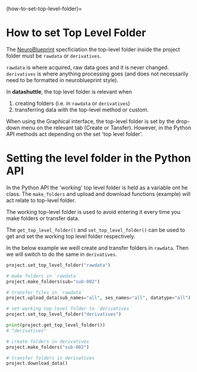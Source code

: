 (how-to-set-top-level-folder)=

# How to set Top Level Folder

The [NeuroBlueprint]() specficiation the top-level folder inside the
project folder must be `rawdata` or `derivatives`.

`rawdata` is where acquired, raw data goes and it is never changed.
`derivatives` is where anything processing goes (and does not necessarily
need to be formatted in neuroblueprint style).

In **datashuttle**, the top level folder is relevant when
1) creating folders (i.e. in `rawdata` or `derivatives`)
2) transferring data with the top-level method or custom.

When using the Graphical interface, the top-level folder is
set by the drop-down menu on the relevant tab (Create or Tansfer).
However, in the Python API methods act depending on the set
'top level folder'.

# Setting the level folder in the Python API

In the Python API the 'working' top level folder
is held as a variable ont he class. The `make_folders`
and upload and download functions (example) will
act relate to top-level folder.

The working top-level folder is used to avoid entering
it every time you make folders or transfer data.

The `get_top_level_folder()` and `set_top_level_folder()`
can be used to get and set the working top level folder respectively.

In the below example we weill create and transfer folders in `rawdata`.
Then we will switch to do the same in `derivatives`.

```python
project.set_top_level_folder("rawdata")

# make folders in `rawdata`
project.make_folders(sub="sub-002")

# transfer files in `rawdata`
project.upload_data(sub_names="all", ses_names="all", datatype="all")

# set working top-level folder to `derivatives`
project.set_top_level_folder("derivatives")

print(project.get_top_level_folder())
# "derivatives"

# create folders in derivatives
project.make_folders("sub-002")

# transfer folders in derivatives
project.download_data()

```
